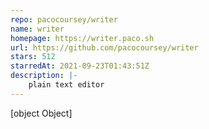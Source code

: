 ```yaml
---
repo: pacocoursey/writer
name: writer
homepage: https://writer.paco.sh
url: https://github.com/pacocoursey/writer
stars: 512
starredAt: 2021-09-23T01:43:51Z
description: |-
    plain text editor
---
```


[object Object]

